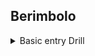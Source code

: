 
## Berimbolo

<details>
<summary>Basic entry Drill</summary>

You and opponent are sitting down infront of each other with your legs out. 
Your right leg is between opponents legs. 
Left leg grapevines opponents right thigh like in de la riva. 
Left hand grabs their right heel under your left leg, also like in de la riva. 
Right foot pushes on their left thigh. Right hand grabs their belt across on their right hip side. 
Pull with your arm to go onto your left shoulder. Then keeping hips in the air, switch onto your right shoulder. 
Your right knee needs to be deep across opponents belly, must not be shallow. 
Your left leg then puts pressure forward behind opponents right knee. 
Option 1)
Keep your right hand gripping on opponents belt. Use your left hand to push opponents left leg towards their head,
 like you are stacking them. Once you have created the space, you can grab their belt on their other side hip using your left hand.
Then push only with your left leg to stretch out opponent and pull with arms. Cup opponents arm to bring them close,
 then get seatbelt and take the back.
Option 2) 
Opponent is sitting forward and their left leg is too heavy to move into stack position.
 Let go of your right hand grip on their belt and switch it to their hip on the other side. 
 Bring your head close to opponents right hip. Then should have angle to bring opponents legs back and finish like in option 1)

</details>


